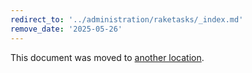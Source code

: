 ```yaml
---
redirect_to: '../administration/raketasks/_index.md'
remove_date: '2025-05-26'
---
```


<!-- markdownlint-disable -->

This document was moved to [another location](../administration/raketasks/_index.md).

<!-- This redirect file can be deleted after <2025-05-26>. -->
<!-- Redirects that point to other docs in the same project expire in three months. -->
<!-- Redirects that point to docs in a different project or site (link is not relative and starts with `https:`) expire in one year. -->
<!-- Before deletion, see: https://docs.gitlab.com/ee/development/documentation/redirects.html -->
